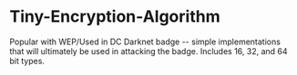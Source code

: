 # Tiny-Encryption-Algorithm
Popular with WEP/Used in DC Darknet badge -- simple implementations that will ultimately be used in attacking the badge.
Includes 16, 32, and 64 bit types.
